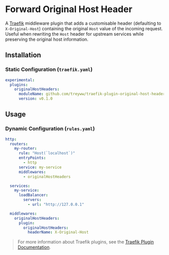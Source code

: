 # Forward Original Host Header

A [Traefik](https://traefik.io/) middleware plugin that adds a customisable header (defaulting to `X-Original-Host`) 
containing the original `Host` value of the incoming request. Useful when rewriting the `Host` header for upstream services while
preserving the original host information.

## Installation

### Static Configuration (`traefik.yaml`)

```yaml
experimental:
  plugins:
    originalHostHeaders:
      moduleName: github.com/treyww/traefik-plugin-original-host-header
      version: v0.1.0
```

## Usage

### Dynamic Configuration (`rules.yaml`)

```yaml
http:
  routers:
    my-router:
      rule: "Host(`localhost`)"
      entryPoints:
        - http
      service: my-service
      middlewares:
        - originalHostHeaders

  services:
    my-service:
      loadBalancer:
        servers:
          - url: "http://127.0.0.1"

  middlewares:
    originalHostHeaders:
      plugin:
        originalHostHeaders:
          headerName: X-Original-Host
```

> For more information about Traefik plugins, see the [Traefik Plugin Documentation](https://plugins.traefik.io/install).
